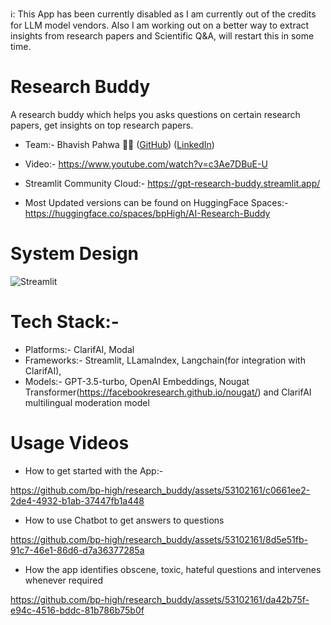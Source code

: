 ℹ️: This App has been currently disabled as I am currently out of the credits for LLM model vendors. Also I am working out on a better way to extract insights from research papers and Scientific Q&A, will restart this in some time.
# Research Buddy
A research buddy which helps you asks questions on certain research papers, get insights on top research papers.

* Team:- Bhavish Pahwa :surfing_man: ([GitHub](https://github.com/bp-high)) ([LinkedIn](https://www.linkedin.com/in/bhavishpahwa/))

* Video:- https://www.youtube.com/watch?v=c3Ae7DBuE-U
  
* Streamlit Community Cloud:- https://gpt-research-buddy.streamlit.app/

* Most Updated versions can be found on HuggingFace Spaces:- https://huggingface.co/spaces/bpHigh/AI-Research-Buddy

# System Design
![Streamlit](https://github.com/bp-high/research_buddy/assets/53102161/2dd2e37b-4711-4dfd-bde2-e80360fe5513)


# Tech Stack:- 
  - Platforms:- ClarifAI, Modal 
  - Frameworks:-  Streamlit, LLamaIndex, Langchain(for integration with ClarifAI), 
  - Models:- GPT-3.5-turbo, OpenAI Embeddings, Nougat Transformer(https://facebookresearch.github.io/nougat/) and  ClarifAI multilingual moderation model

# Usage Videos

* How to get started with the App:-
  
https://github.com/bp-high/research_buddy/assets/53102161/c0661ee2-2de4-4932-b1ab-37447fb1a448

* How to use Chatbot to get answers to questions
  
https://github.com/bp-high/research_buddy/assets/53102161/8d5e51fb-91c7-46e1-86d6-d7a36377285a

* How the app identifies obscene, toxic, hateful questions and intervenes whenever required
  
https://github.com/bp-high/research_buddy/assets/53102161/da42b75f-e94c-4516-bddc-81b786b75b0f










